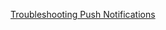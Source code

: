 

[Troubleshooting Push Notifications][1]

[1]:https://developer.apple.com/library/archive/technotes/tn2265/_index.html#//apple_ref/doc/uid/DTS40010376-CH1-TNTAG31